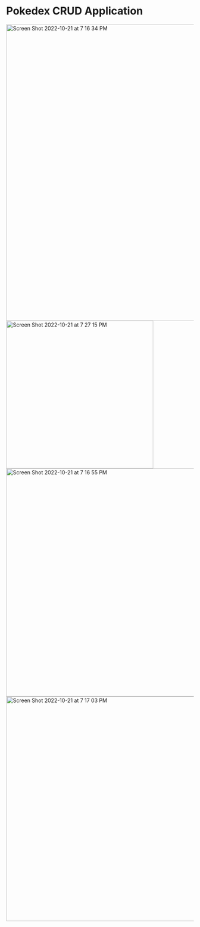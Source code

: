 # Pokedex CRUD Application
<img width="793" alt="Screen Shot 2022-10-21 at 7 16 34 PM" src="https://user-images.githubusercontent.com/97377111/197315078-bb04137a-0f97-47fd-9f77-eedeb586d1ae.png">
<img width="395" alt="Screen Shot 2022-10-21 at 7 27 15 PM" src="https://user-images.githubusercontent.com/97377111/197315079-bf435de9-bdf8-4f1c-b123-cca2931eaeee.png">
<img width="610" alt="Screen Shot 2022-10-21 at 7 16 55 PM" src="https://user-images.githubusercontent.com/97377111/197315081-34b7fc82-602e-4abb-bf95-d8d90d27881e.png">
<img width="601" alt="Screen Shot 2022-10-21 at 7 17 03 PM" src="https://user-images.githubusercontent.com/97377111/197315082-9c01880a-a34c-444c-a8ad-db4a1b0533aa.png">
